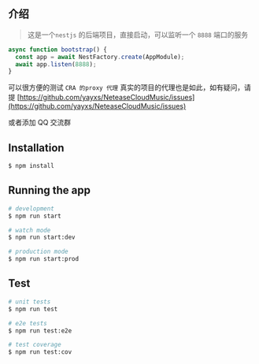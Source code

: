 <!--
 * @Author: yayxs
 * @Date: 2020-08-21 22:07:19
 * @LastEditTime: 2020-08-30 13:03:02
 * @LastEditors: yayxs
 * @Description:
 * @FilePath: \NeteaseCloudMusic\examples\proxy-middleware\README.md
 * @
-->

## 介绍

> 这是一个`nestjs` 的后端项目，直接启动，可以监听一个 `8888` 端口的服务

```ts
async function bootstrap() {
  const app = await NestFactory.create(AppModule);
  await app.listen(8888);
}
```

可以很方便的测试 `CRA 的proxy 代理` 真实的项目的代理也是如此，如有疑问，请提 [https://github.com/yayxs/NeteaseCloudMusic/issues](https://github.com/yayxs/NeteaseCloudMusic/issues)

或者添加 QQ 交流群

## Installation

```bash
$ npm install
```

## Running the app

```bash
# development
$ npm run start

# watch mode
$ npm run start:dev

# production mode
$ npm run start:prod
```

## Test

```bash
# unit tests
$ npm run test

# e2e tests
$ npm run test:e2e

# test coverage
$ npm run test:cov
```
